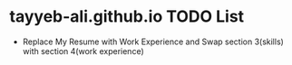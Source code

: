 # tayyeb-ali.github.io TODO List

- Replace My Resume with Work Experience and Swap section 3(skills) with section 4(work experience)
